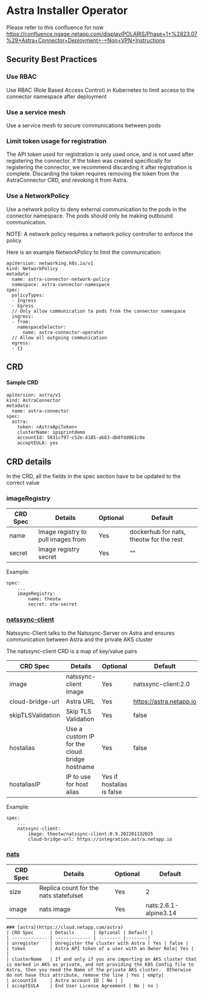 # Astra Installer Operator 
Please refer to this confluence for now
https://confluence.ngage.netapp.com/display/POLARIS/Phase+1+%2823.07%29+Astra+Connector+Deployment+-+Non+VPN+Instructions

## Security Best Practices
### Use RBAC
Use RBAC (Role Based Access Control) in Kubernetes to limit access to the connector namespace after deployment

### Use a service mesh
Use a service mesh to secure communications between pods

### Limit token usage for registration
The API token used for registration is only used once, and is not used after registering the connector.
If the token was created specifically for registering the connector, we recommend discarding it after registration is complete.
Discarding the token requires removing the token from the AstraConnector CRD, and revoking it from Astra.

### Use a NetworkPolicy
Use a network policy to deny external communication to the pods in the connector namespace. The pods should only be making
outbound communication.

NOTE: A network policy requires a network policy controller to enforce the policy.

Here is an example NetworkPolicy to limit the communication:
```
apiVersion: networking.k8s.io/v1
kind: NetworkPolicy
metadata:
  name: astra-connector-network-policy
  namespace: astra-connector-namespace
spec:
  policyTypes:
  - Ingress
  - Egress
  // Only allow communication to pods from the connector namespace
  ingress:
  - from:
    namespaceSelector:
      name: astra-connector-operator
  // Allow all outgoing communication
  egress:
  - {}
```

## CRD
#### Sample CRD
```
apiVersion: astra/v1
kind: AstraConnector
metadata:
  name: astra-connector
spec:
  astra:
    token: <AstraApiToken>
    clusterName: ipsprintdemo
    accountId: 5831cf97-c52e-4185-ab83-db0fdd061c0e
    acceptEULA: yes
```

## CRD details
In the CRD, all the fields in the spec section have to be updated to the correct value

### imageRegistry
| CRD Spec          | Details       | Optional | Default |
| ----------------- | ------------- |--------- | --------|
| name   | Image registry to pull images from | Yes | dockerhub for nats, theotw for the rest |
| secret   | Image registry secret | Yes | "" |

Example:
```
spec:
    ...
    imageRegistry:
        name: theotw
        secret: otw-secret
```

### [natssync-client](https://github.com/theotw/natssync)
Natssync-Client talks to the Natssync-Server on Astra and ensures communication between Astra and the private AKS cluster

The natssync-client CRD is a map of key/value pairs

| CRD Spec          | Details       | Optional | Default                             |
| ----------------- | ------------- |--------- |-------------------------------------|
| image   | natssync-client image | Yes | natssync-client:2.0 |
| cloud-bridge-url  | Astra URL  | Yes | https://astra.netapp.io             |
| skipTLSValidation | Skip TLS Validation| Yes| false                               |
| hostalias | Use a custom IP for the cloud bridge hostname| Yes | false                               |
| hostaliasIP | IP to use for host alias | Yes if hostalias is false |                                     |

Example:
```
spec:
    ...
    natssync-client:
        image: theotw/natssync-client:0.9.202201132025
        cloud-bridge-url: https://integration.astra.netapp.io
```
### [nats](https://nats.io/)
| CRD Spec             | Details       | Optional | Default |
| ---------------------| ------------- |--------- | --------|
| size       | Replica count for the nats statefulset | Yes | 2 |
| image      | nats image | Yes | nats:2.6.1-alpine3.14 |


```
### [astra](https://cloud.netapp.com/astra)
| CRD Spec      | Details       | Optional | Default |
| ------------- | ------------- | -------- |--------|
| unregister    | Unregister the cluster with Astra | Yes | false |
| token         | Astra API token of a user with an Owner Role| Yes | |
| clusterName   | If and only if you are importing an AKS cluster that is marked in AKS as private, and not providing the K8S Config file to Astra, then you need the Name of the private AKS cluster.  Otherwise do not have this attribute, remove the line | Yes | empty|
| accountId     | Astra account ID | No | |
| acceptEULA    | End User License Agreement | No | no |

